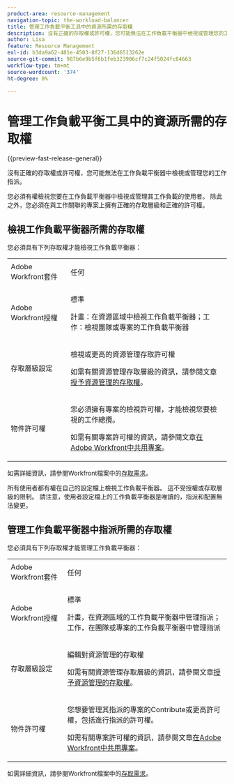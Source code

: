 ```yaml
---
product-area: resource-management
navigation-topic: the-workload-balancer
title: 管理工作負載平衡工具中的資源所需的存取權
description: 沒有正確的存取權或許可權，您可能無法在工作負載平衡器中檢視或管理您的工作指派。
author: Lisa
feature: Resource Management
exl-id: b3da9a62-481e-4503-8f27-136d6513262e
source-git-commit: 987b6e9b5f6b1feb323906cf7c24f5024fc84663
workflow-type: tm+mt
source-wordcount: '374'
ht-degree: 0%

---
```


# 管理工作負載平衡工具中的資源所需的存取權

{{preview-fast-release-general}}

沒有正確的存取權或許可權，您可能無法在工作負載平衡器中檢視或管理您的工作指派。

您必須有權檢視您要在工作負載平衡器中檢視或管理其工作負載的使用者。 除此之外，您必須在與工作關聯的專案上擁有正確的存取層級和正確的許可權。

<!--## Adobe Workfront package needed to use the Workload Balancer for different areas

The following table illustrates the connection between the Workfront plan your company has and where in the system you can use the Workload Balancer:

<table style="table-layout:auto"> 
 <col> 
 <col> 
 <tbody> 
  <tr> 
   <td><p><b>Workfront Plan (Current)</b></p></td> 
   <td> <p><b>Areas where you can access the Workload Balancer</b></p> </td> 
  </tr> 
  <tr> 
   <td>Team or higher </td> 
   <td>Workload Balancer for a team or a project</td> 
  </tr> 
  <tr> 
   <td>Pro or higher</td> 
   <td>Workload Balancer for multiple projects, at the system level</td> 
  </tr> 
  <tr> 
   <td><p><b>Workfront Plan (New)</b></p></td> 
   <td> <p><b>Areas where you can access the Workload Balancer</b></p> </td> 
  </tr>
  <tr> 
   <td>Any </td> 
   <td>Access the Workload Balancer anywhere in Workfront</td> 
  </tr> 
 </tbody> 
</table>

For information about the Workfront plans, see [Our Plans](https://business.adobe.com/tw/products/workfront/pricing.html).

For information about where you can locate the Workload Balancer in Workfront, see [Locate the Workload Balancer](../../resource-mgmt/workload-balancer/locate-workload-balancer.md).-->

## 檢視工作負載平衡器所需的存取權

您必須具有下列存取權才能檢視工作負載平衡器：

<table style="table-layout:auto"> 
 <col> 
 <col> 
 <tbody>
  <tr> 
   <td>Adobe Workfront套件</td> 
   <td><p>任何</p></td>
  </tr>
  <tr> 
   <td>Adobe Workfront授權</td> 
   <td><p>標準</p>
       <p>計畫：在資源區域中檢視工作負載平衡器；工作：檢視團隊或專案的工作負載平衡器</p></td>
  </tr>  
  <tr> 
   <td>存取層級設定</td> 
   <td> <p>檢視或更高的資源管理存取許可權</p> <p>如需有關資源管理存取層級的資訊，請參閱文章<a href="../../administration-and-setup/add-users/configure-and-grant-access/grant-access-resource-management.md">授予資源管理的存取權</a>。</p></td> 
  </tr> 
  <tr> 
   <td>物件許可權</td> 
   <td> <p>您必須擁有專案的檢視許可權，才能檢視您要檢視的工作總攬。 </p> <p>如需有關專案許可權的資訊，請參閱文章<a href="../../workfront-basics/grant-and-request-access-to-objects/share-a-project.md">在Adobe Workfront中共用專案</a>。</p></td> 
  </tr> 
 </tbody> 
</table>

如需詳細資訊，請參閱Workfront檔案中的[存取需求](/help/quicksilver/administration-and-setup/add-users/access-levels-and-object-permissions/access-level-requirements-in-documentation.md)。

<span class="preview">所有使用者都有權在自己的設定檔上檢視工作負載平衡器。 這不受授權或存取層級的限制。 請注意，使用者設定檔上的工作負載平衡器是唯讀的，指派和配置無法變更。</span>

## 管理工作負載平衡器中指派所需的存取權

您必須具有下列存取權才能管理工作負載平衡器：

<table style="table-layout:auto"> 
 <col> 
 <col> 
 <tbody>
  <tr> 
   <td>Adobe Workfront套件</td> 
   <td><p>任何</p></td>
  </tr>
  <tr> 
  <tr> 
   <td>Adobe Workfront授權</td> 
   <td><p>標準</p>
       <p>計畫，在資源區域的工作負載平衡器中管理指派；工作，在團隊或專案的工作負載平衡器中管理指派</p></td>
  </tr> 
  <tr> 
   <td>存取層級設定</td>
   <td> <p>編輯對資源管理的存取權</p>
     <p>如需有關資源管理存取層級的資訊，請參閱文章<a href="../../administration-and-setup/add-users/configure-and-grant-access/grant-access-resource-management.md" >授予資源管理的存取權</a>。</p> </td> 
  </tr> 
  <tr> 
   <td>物件許可權</td> 
   <td> <p> 您想要管理其指派的專案的Contribute或更高許可權，包括進行指派的許可權。 </p> <p>如需有關專案許可權的資訊，請參閱文章<a href="../../workfront-basics/grant-and-request-access-to-objects/share-a-project.md">在Adobe Workfront中共用專案</a>。</p></td>
  </tr> 
 </tbody>
</table>

如需詳細資訊，請參閱Workfront檔案中的[存取需求](/help/quicksilver/administration-and-setup/add-users/access-levels-and-object-permissions/access-level-requirements-in-documentation.md)。

<!--these notes were inside the table: for the Edit access to Res Management
<p data-mc-conditions="QuicksilverOrClassic.Draft mode">View or higher access to Financial Data, if you want to view information by cost (NOTE: this is not possible yet!)</p>    
     <p data-mc-conditions="QuicksilverOrClassic.Draft mode">For information about the Financial Data access level, see the article<a href="../../administration-and-setup/add-users/configure-and-grant-access/grant-access-financial.md" class="MCXref xref">Grant access to financial data</a>. (NOTE: this is not possible yet!)</p>
    -->
